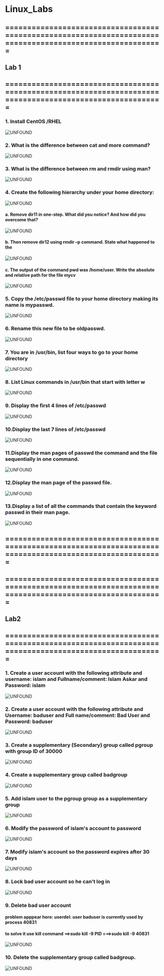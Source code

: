 # Linux_Labs
## ==========================================================================================================
## Lab 1
## ==========================================================================================================

### 1. Install CentOS /RHEL
![UNFOUND]()
### 2. What is the difference between cat and more command?
![UNFOUND]()
### 3. What is the difference between rm and rmdir using man?
![UNFOUND]()
### 4. Create the following hierarchy under your home directory:
![UNFOUND]()

#### a. Remove dir11 in one-step. What did you notice? And how did you overcome that?
![UNFOUND]()
#### b. Then remove dir12 using rmdir –p command. State what happened to the
![UNFOUND]()

#### c. The output of the command pwd was /home/user. Write the absolute and relative path for the file mycv
![UNFOUND]()
### 5. Copy the /etc/passwd file to your home directory making its name is mypasswd.
![UNFOUND]()
### 6. Rename this new file to be oldpasswd.
![UNFOUND]()
### 7. You are in /usr/bin, list four ways to go to your home directory
![UNFOUND]()
### 8. List Linux commands in /usr/bin that start with letter w
![UNFOUND]()
### 9. Display the first 4 lines of /etc/passwd
![UNFOUND]()
### 10.Display the last 7 lines of /etc/passwd
![UNFOUND]()
### 11.Display the man pages of passwd the command and the file sequentially in one command.
![UNFOUND]()
### 12.Display the man page of the passwd file.
![UNFOUND]()
### 13.Display a list of all the commands that contain the keyword passwd in their man page.
![UNFOUND]()

## ==========================================================================================================
## ==========================================================================================================
## Lab2
## ==========================================================================================================
### 1. Create a user account with the following attribute and username: islam and Fullname/comment: Islam Askar and Password: islam
![UNFOUND](https://github.com/AlaaSherif55/Linux-Labs/blob/main/adduserIslam.png?raw=true)

### 2. Create a user account with the following attribute and Username: baduser and Full name/comment: Bad User and Password: baduser
![UNFOUND](https://github.com/AlaaSherif55/Linux-Labs/blob/main/bad%20user.png?raw=true)

### 3. Create a supplementary (Secondary) group called pgroup with group ID of 30000
![UNFOUND](https://github.com/AlaaSherif55/Linux-Labs/blob/main/addGroup&badGroup.png?raw=true )

### 4. Create a supplementary group called badgroup
![UNFOUND](https://github.com/AlaaSherif55/Linux-Labs/blob/main/addGroup&badGroup.png?raw=true )

### 5. Add islam user to the pgroup group as a supplementary group
![UNFOUND](https://github.com/AlaaSherif55/Linux-Labs/blob/main/addIslamGroup.png?raw=true)

### 6. Modify the password of islam's account to password
![UNFOUND](https://github.com/AlaaSherif55/Linux-Labs/blob/main/changeIslamPasswd.png?raw=true)

### 7. Modify islam's account so the password expires after 30 days
![UNFOUND](https://github.com/AlaaSherif55/Linux-Labs/blob/main/passwdExpireIslam.png?raw=true)

### 8. Lock bad user account so he can't log in
![UNFOUND](https://github.com/AlaaSherif55/Linux-Labs/blob/main/lockBadUser.png?raw=true)

### 9. Delete bad user account
####   problem apppear here: userdel: user baduser is currently used by process 40831
####    to solve it use kill command ==>sudo kill -9 PID  ===>sudo kill -9 40831
![UNFOUND](https://github.com/AlaaSherif55/Linux-Labs/blob/main/deletebadbutkillbefore.png?raw=true)

### 10. Delete the supplementary group called badgroup.
![UNFOUND](https://github.com/AlaaSherif55/Linux-Labs/blob/main/deletebadbutkillbefore.png?raw=true)

